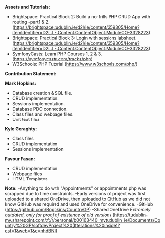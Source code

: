 **Assets and Tutorials:**

- Brightspace: Practical Block 2: Build a no-frills PHP CRUD App with routing -part1 & 2. (https://brightspace.tudublin.ie/d2l/le/content/359305/Home?itemIdentifier=D2L.LE.Content.ContentObject.ModuleCO-3328223)
- Brightspace: Practical Block 3: Login with sessions labsheet. (https://brightspace.tudublin.ie/d2l/le/content/359305/Home?itemIdentifier=D2L.LE.Content.ContentObject.ModuleCO-3328223)
- SymfonyCasts: Learn PHP Courses 1, 2 & 3. (https://symfonycasts.com/tracks/php)
- W3Schools: PHP Tutorial (https://www.w3schools.com/php/)

**Contribution Statement:**

**Mark Hopkins:**
- Database creation & SQL file.
- CRUD implementation.
- Sessions implementation.
- Database PDO connection.
- Class files and webpage files.
- Unit test files

**Kyle Geraghty:**
- Class files
- CRUD implementation
- Sessions implementation

**Favour Fasan:**
- CRUD implementation
- Webpage files
- HTML Templates


**Note:**
-Anything to do with "Appointments" or appointments.php was scrapped due to time constraints.
-Early versions of project was first uploaded to a shared OneDrive, then uploaded to GitHub as we did not know GitHub was required and used OneDrive for convenience. 
-GitHub (https://github.com/Boppkins/CountryGP)
-Shared OneDrive
*Extremely outdated, only for proof of existence of old versions*
(https://tudublin-my.sharepoint.com/:f:/r/personal/b00163440_mytudublin_ie/Documents/Country%20GP/softdevProject%20(Itterations%20inside)?csf=1&web=1&e=nhdBN1)

 
